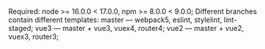 Required: 
node >= 16.0.0 < 17.0.0, 
npm >= 8.0.0 < 9.0.0; 
Different branches contain different templates: 
master — webpack5, eslint, stylelint, lint-staged; 
vue3 — master + vue3, vuex4, router4; 
vue2 — master + vue2, vuex3, router3; 

